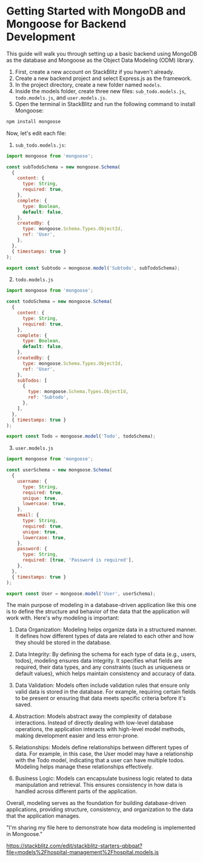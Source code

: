 # Getting Started with MongoDB and Mongoose for Backend Development

This guide will walk you through setting up a basic backend using MongoDB as the database and Mongoose as the Object Data Modeling (ODM) library.

1. First, create a new account on StackBlitz if you haven't already.
2. Create a new backend project and select Express.js as the framework.
3. In the project directory, create a new folder named `models`.
4. Inside the models folder, create three new files: `sub_todo.models.js`, `todo.models.js`, and `user.models.js`.
5. Open the terminal in StackBlitz and run the following command to install Mongoose:

```sh
npm install mongoose
```

Now, let's edit each file:

1. `sub_todo.models.js`:

```javascript
import mongoose from 'mongoose';

const subTodoSchema = new mongoose.Schema(
  {
    content: {
      type: String,
      required: true,
    },
    complete: {
      type: Boolean,
      default: false,
    },
    createdBy: {
      type: mongoose.Schema.Types.ObjectId,
      ref: 'User',
    },
  },
  { timestamps: true }
);

export const Subtodo = mongoose.model('Subtodo', subTodoSchema);

```

2. `todo.models.js`

```javascript
import mongoose from 'mongoose';

const todoSchema = new mongoose.Schema(
  {
    content: {
      type: String,
      required: true,
    },
    complete: {
      type: Boolean,
      default: false,
    },
    createdBy: {
      type: mongoose.Schema.Types.ObjectId,
      ref: 'User',
    },
    subTodos: [
      {
        type: mongoose.Schema.Types.ObjectId,
        ref: 'Subtodo',
      },
    ],
  },
  { timestamps: true }
);

export const Todo = mongoose.model('Todo', todoSchema);

```

3. `user.models.js`

```javascript
import mongoose from 'mongoose';

const userSchema = new mongoose.Schema(
  {
    username: {
      type: String,
      required: true,
      unique: true,
      lowercase: true,
    },
    email: {
      type: String,
      required: true,
      unique: true,
      lowercase: true,
    },
    password: {
      type: String,
      required: [true, 'Password is required'],
    },
  },
  { timestamps: true }
);

export const User = mongoose.model('User', userSchema);

```

The main purpose of modeling in a database-driven application like this one is to define the structure and behavior of the data that the application will work with. Here's why modeling is important:

1. Data Organization: Modeling helps organize data in a structured manner. It defines how different types of data are related to each other and how they should be stored in the database.

2. Data Integrity: By defining the schema for each type of data (e.g., users, todos), modeling ensures data integrity. It specifies what fields are required, their data types, and any constraints (such as uniqueness or default values), which helps maintain consistency and accuracy of data.

3. Data Validation: Models often include validation rules that ensure only valid data is stored in the database. For example, requiring certain fields to be present or ensuring that data meets specific criteria before it's saved.

4. Abstraction: Models abstract away the complexity of database interactions. Instead of directly dealing with low-level database operations, the application interacts with high-level model methods, making development easier and less error-prone.

5. Relationships: Models define relationships between different types of data. For example, in this case, the User model may have a relationship with the Todo model, indicating that a user can have multiple todos. Modeling helps manage these relationships effectively.

6. Business Logic: Models can encapsulate business logic related to data manipulation and retrieval. This ensures consistency in how data is handled across different parts of the application.

Overall, modeling serves as the foundation for building database-driven applications, providing structure, consistency, and organization to the data that the application manages.


"I'm sharing my file here to demonstrate how data modeling is implemented in Mongoose."


https://stackblitz.com/edit/stackblitz-starters-qbbqat?file=models%2Fhospital-management%2Fhospital.models.js



